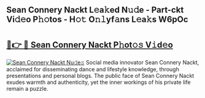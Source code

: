 ## Sean Connery Nackt L𝚎a𝚔ed N𝚞𝚍e - Part-ckt Vi𝚍𝚎o P𝚑𝚘tos - H𝚘𝚝 O𝚗𝚕yf𝚊ns L𝚎a𝚔s W6pOc

# <h2><a href="http://kfconwj.oniu.top/?m=Sean+Connery+Nackt">🔗👉 🔴 Sean Connery Nackt P𝚑ot𝚘𝚜 V𝚒d𝚎o</a></h2>

[![Sean Connery Nackt Nu𝚍e𝚜](https://i.imgur.com/0qMVB7G.gif)](http://kfconwj.oniu.top/?m=Sean+Connery+Nackt)
Social media innovator Sean Connery Nackt, acclaimed for disseminating dance and lifestyle knowledge, through presentations and personal blogs. The public face of Sean Connery Nackt exudes warmth and authenticity, yet the inner workings of his private life remain a puzzle.  
